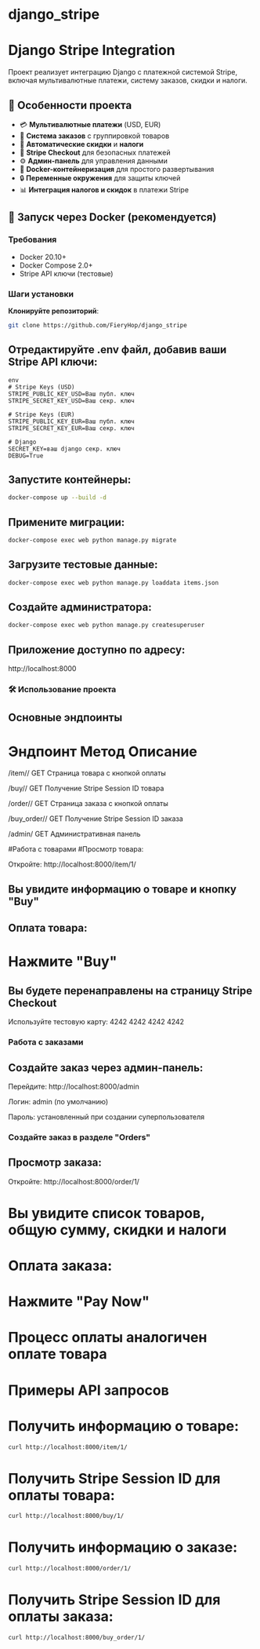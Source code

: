 ﻿# django_stripe
# Django Stripe Integration

Проект реализует интеграцию Django с платежной системой Stripe, включая мультивалютные платежи, систему заказов, скидки и налоги.

## 🌟 Особенности проекта

- 💳 **Мультивалютные платежи** (USD, EUR)
- 🛒 **Система заказов** с группировкой товаров
- 🎁 **Автоматические скидки** и **налоги**
- 🧾 **Stripe Checkout** для безопасных платежей
- ⚙️ **Админ-панель** для управления данными
- 🐳 **Docker-контейнеризация** для простого развертывания
- 🔒 **Переменные окружения** для защиты ключей
- 📊 **Интеграция налогов и скидок** в платежи Stripe

## 🚀 Запуск через Docker (рекомендуется)

### Требования
- Docker 20.10+
- Docker Compose 2.0+
- Stripe API ключи (тестовые)

### Шаги установки
**Клонируйте репозиторий**:
```bash
git clone https://github.com/FieryHop/django_stripe
```
## Отредактируйте .env файл, добавив ваши Stripe API ключи:
```
env
# Stripe Keys (USD)
STRIPE_PUBLIC_KEY_USD=Ваш публ. ключ
STRIPE_SECRET_KEY_USD=Ваш секр. ключ

# Stripe Keys (EUR)
STRIPE_PUBLIC_KEY_EUR=Ваш публ. ключ
STRIPE_SECRET_KEY_EUR=Ваш секр. ключ

# Django
SECRET_KEY=ваш django секр. ключ
DEBUG=True
```
## Запустите контейнеры:

```bash
docker-compose up --build -d
```
## Примените миграции:

```bash
docker-compose exec web python manage.py migrate
```
## Загрузите тестовые данные:

```bash
docker-compose exec web python manage.py loaddata items.json
```
## Создайте администратора:

```bash
docker-compose exec web python manage.py createsuperuser
```
## Приложение доступно по адресу:
http://localhost:8000

### 🛠 Использование проекта
## Основные эндпоинты
# Эндпоинт	Метод	Описание
/item/<id>/	GET	Страница товара с кнопкой оплаты

/buy/<id>/	GET	Получение Stripe Session ID товара

/order/<id>/	GET	Страница заказа с кнопкой оплаты

/buy_order/<id>/	GET	Получение Stripe Session ID заказа

/admin/	GET	Административная панель

#Работа с товарами
#Просмотр товара:

Откройте: http://localhost:8000/item/1/

## Вы увидите информацию о товаре и кнопку "Buy"

## Оплата товара:

# Нажмите "Buy"

## Вы будете перенаправлены на страницу Stripe Checkout

Используйте тестовую карту: 4242 4242 4242 4242

### Работа с заказами
## Создайте заказ через админ-панель:

Перейдите: http://localhost:8000/admin

Логин: admin (по умолчанию)

Пароль: установленный при создании суперпользователя

### Создайте заказ в разделе "Orders"

## Просмотр заказа:

Откройте: http://localhost:8000/order/1/

# Вы увидите список товаров, общую сумму, скидки и налоги

# Оплата заказа:

# Нажмите "Pay Now"

# Процесс оплаты аналогичен оплате товара

# Примеры API запросов
# Получить информацию о товаре:

```bash
curl http://localhost:8000/item/1/
```
# Получить Stripe Session ID для оплаты товара:

```bash
curl http://localhost:8000/buy/1/
```
# Получить информацию о заказе:

```bash
curl http://localhost:8000/order/1/
```
# Получить Stripe Session ID для оплаты заказа:

```bash
curl http://localhost:8000/buy_order/1/
```
